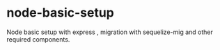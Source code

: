 # node-basic-setup
Node basic setup with express , migration with sequelize-mig and other required components.
